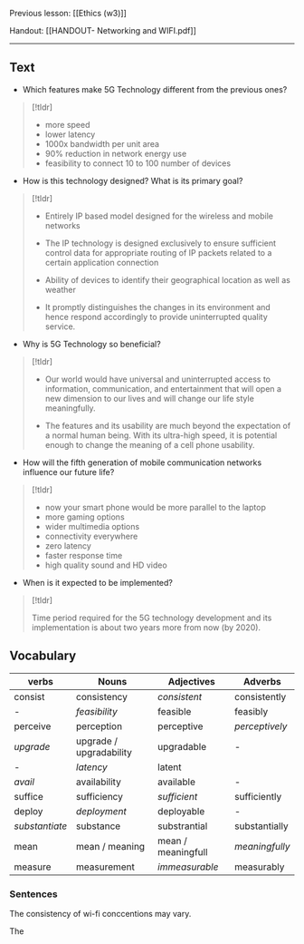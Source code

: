 Previous lesson: [[Ethics (w3)]]


Handout: [[HANDOUT- Networking and WIFI.pdf]]

----

## Text

- Which features make 5G Technology different from the previous ones?  
>[!tldr]
>   - more speed
  > - lower latency
  > - 1000x bandwidth per unit area
  > - 90% reduction in network energy use
  > - feasibility to connect 10 to 100 number of devices

- How is this technology designed? What is its primary goal? 
> [!tldr]
>   - Entirely IP based model designed for the wireless and mobile networks
>   - The IP technology is designed exclusively to ensure sufficient control data for appropriate routing of IP packets related to a certain application connection
>   
  > - Ability of devices to identify their geographical location as well as weather
  > - It promptly distinguishes the changes in its environment and hence respond accordingly to provide uninterrupted quality service.

- Why is 5G Technology so beneficial?  
> [!tldr]
>  - Our world would have universal and uninterrupted access to information, communication, and entertainment that will open a new dimension to our lives and will change our life style meaningfully.
>  
>  - The features and its usability are much beyond the expectation of a normal human being. With its ultra-high speed, it is potential enough to change the meaning of a cell phone usability.

- How will the fifth generation of mobile communication networks influence our future life?  
> [!tldr]
>  - now your smart phone would be more parallel to the laptop
>  - more gaming options
>  - wider multimedia options
>  - connectivity everywhere
>  - zero latency
>  - faster response time
>  - high quality sound and HD video

- When is it expected to be implemented?
> [!tldr] 
> 
> Time period required for the 5G technology development and its implementation is about two years more from now (by 2020).


## Vocabulary

| verbs          | Nouns                   | Adjectives         | Adverbs        |
| -------------- | ----------------------- | ------------------ | -------------- |
| consist        | consistency             | *consistent*       | consistently   |
| -              | *feasibility*           | feasible           | feasibly       |
| perceive       | perception              | perceptive         | *perceptively* |
| *upgrade*      | upgrade / upgradability | upgradable         | -              |
| -              | *latency*               | latent             |                |
| *avail*        | availability            | available          | -              |
| suffice        | sufficiency             | *sufficient*       | sufficiently   |
| deploy         | *deployment*            | deployable         | -              |
| *substantiate* | substance               | substrantial       | substantially  |
| mean           | mean / meaning          | mean / meaningfull | *meaningfully* |
| measure        | measurement             | *immeasurable*     | measurably     |


### Sentences

The consistency of wi-fi conccentions may vary.

The 